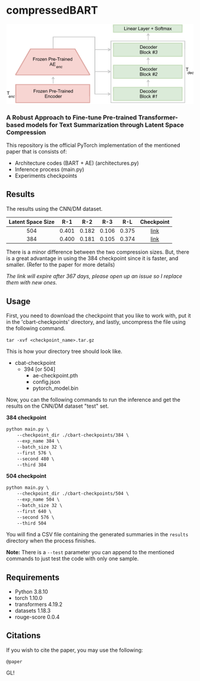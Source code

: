 compressedBART
===

<img src="https://raw.githubusercontent.com/AlaFalaki/compressedBART/main/figures/proposed.png" width="700"/>


### A Robust Approach to Fine-tune Pre-trained Transformer-based models for Text Summarization through Latent Space Compression

This repository is the official PyTorch implementation of the mentioned paper that is consists of:

- Architecture codes (BART + AE) (architectures.py)
- Inference process (main.py)
- Experiments checkpoints

## Results
The results using the CNN/DM dataset.

| Latent Space Size | R-1 | R-2 | R-3 | R-L | Checkpoint
|:---:|:---:|:---:|:---:|:---:|:---:|
| 504 | 0.401 | 0.182 | 0.106 | 0.375 | [link](https://uwin365-my.sharepoint.com/:u:/g/personal/alamfal_uwindsor_ca/Ef42Eldx5HBCs9yXZ_xXAwgBS8-KbRMjvQZ8KG9AZuu60w?e=g8KUnZ) |
| 384 | 0.400 | 0.181 | 0.105 | 0.374 | [link](https://uwin365-my.sharepoint.com/:u:/g/personal/alamfal_uwindsor_ca/EcFD97dBoj9AjhbehFCZv5kBJ_nIKoABnhJ-PhJooNDGSw?e=V9n3DL) |

There is a minor difference between the two compression sizes. But, there is a great advantage in using 
the 384 checkpoint since it is faster, and smaller. (Refer to the paper for more details)

*The link will expire after 367 days, please open up an issue so I replace them with new ones.*

## Usage

First, you need to download the checkpoint that you like to work with, put it in the 'cbart-checkpoints' directory, and lastly, uncompress the file using the following command.

`tar -xvf <checkpoint_name>.tar.gz`

This is how your directory tree should look like.

 * cbat-checkpoint
    * 394 [or 504]
        * ae-checkpoint.pth
        * config.json
        * pytorch_model.bin

Now, you can the following commands to run the inference and get the results on the CNN/DM dataset "test" set.

**384 checkpoint**

```
python main.py \
    --checkpoint_dir ./cbart-checkpoints/384 \
    --exp_name 384 \
    --batch_size 32 \
    --first 576 \
    --second 480 \
    --third 384
```

**504 checkpoint**

```
python main.py \
    --checkpoint_dir ./cbart-checkpoints/504 \
    --exp_name 504 \
    --batch_size 32 \
    --first 640 \
    --second 576 \
    --third 504
```

You will find a CSV file containing the generated summaries in the `results` directory when the process finishes.

**Note:** There is a `--test` parameter you can append to the mentioned commands to just test the code with only one sample.
## Requirements

* Python 3.8.10
* torch 1.10.0
* transformers 4.19.2
* datasets 1.18.3
* rouge-score 0.0.4

## Citations
If you wish to cite the paper, you may use the following:
```
@paper
```

GL!